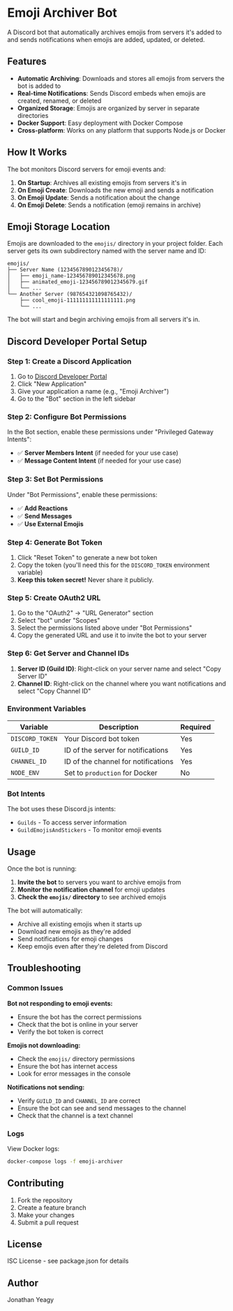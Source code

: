 # Emoji Archiver Bot

A Discord bot that automatically archives emojis from servers it's added to and sends notifications when emojis are added, updated, or deleted.

## Features

- **Automatic Archiving**: Downloads and stores all emojis from servers the bot is added to
- **Real-time Notifications**: Sends Discord embeds when emojis are created, renamed, or deleted
- **Organized Storage**: Emojis are organized by server in separate directories
- **Docker Support**: Easy deployment with Docker Compose
- **Cross-platform**: Works on any platform that supports Node.js or Docker

## How It Works

The bot monitors Discord servers for emoji events and:
1. **On Startup**: Archives all existing emojis from servers it's in
2. **On Emoji Create**: Downloads the new emoji and sends a notification
3. **On Emoji Update**: Sends a notification about the change
4. **On Emoji Delete**: Sends a notification (emoji remains in archive)

## Emoji Storage Location

Emojis are downloaded to the `emojis/` directory in your project folder. Each server gets its own subdirectory named with the server name and ID:

```
emojis/
├── Server Name (123456789012345678)/
│   ├── emoji_name-123456789012345678.png
│   ├── animated_emoji-123456789012345679.gif
│   └── ...
└── Another Server (987654321098765432)/
    ├── cool_emoji-111111111111111111.png
    └── ...
```


The bot will start and begin archiving emojis from all servers it's in.

## Discord Developer Portal Setup

### Step 1: Create a Discord Application

1. Go to [Discord Developer Portal](https://discord.com/developers/applications)
2. Click "New Application"
3. Give your application a name (e.g., "Emoji Archiver")
4. Go to the "Bot" section in the left sidebar

### Step 2: Configure Bot Permissions

In the Bot section, enable these permissions under "Privileged Gateway Intents":
- ✅ **Server Members Intent** (if needed for your use case)
- ✅ **Message Content Intent** (if needed for your use case)

### Step 3: Set Bot Permissions

Under "Bot Permissions", enable these permissions:
- ✅ **Add Reactions**
- ✅ **Send Messages**
- ✅ **Use External Emojis**

### Step 4: Generate Bot Token

1. Click "Reset Token" to generate a new bot token
2. Copy the token (you'll need this for the `DISCORD_TOKEN` environment variable)
3. **Keep this token secret!** Never share it publicly.

### Step 5: Create OAuth2 URL

1. Go to the "OAuth2" → "URL Generator" section
2. Select "bot" under "Scopes"
3. Select the permissions listed above under "Bot Permissions"
4. Copy the generated URL and use it to invite the bot to your server

### Step 6: Get Server and Channel IDs

1. **Server ID (Guild ID)**: Right-click on your server name and select "Copy Server ID"
2. **Channel ID**: Right-click on the channel where you want notifications and select "Copy Channel ID"

### Environment Variables

| Variable | Description | Required |
|----------|-------------|----------|
| `DISCORD_TOKEN` | Your Discord bot token | Yes |
| `GUILD_ID` | ID of the server for notifications | Yes |
| `CHANNEL_ID` | ID of the channel for notifications | Yes |
| `NODE_ENV` | Set to `production` for Docker | No |

### Bot Intents

The bot uses these Discord.js intents:
- `Guilds` - To access server information
- `GuildEmojisAndStickers` - To monitor emoji events

## Usage

Once the bot is running:

1. **Invite the bot** to servers you want to archive emojis from
2. **Monitor the notification channel** for emoji updates
3. **Check the `emojis/` directory** to see archived emojis

The bot will automatically:
- Archive all existing emojis when it starts up
- Download new emojis as they're added
- Send notifications for emoji changes
- Keep emojis even after they're deleted from Discord

## Troubleshooting

### Common Issues

**Bot not responding to emoji events:**
- Ensure the bot has the correct permissions
- Check that the bot is online in your server
- Verify the bot token is correct

**Emojis not downloading:**
- Check the `emojis/` directory permissions
- Ensure the bot has internet access
- Look for error messages in the console

**Notifications not sending:**
- Verify `GUILD_ID` and `CHANNEL_ID` are correct
- Ensure the bot can see and send messages to the channel
- Check that the channel is a text channel

### Logs

View Docker logs:
```bash
docker-compose logs -f emoji-archiver
```

## Contributing

1. Fork the repository
2. Create a feature branch
3. Make your changes
4. Submit a pull request

## License

ISC License - see package.json for details

## Author

Jonathan Yeagy